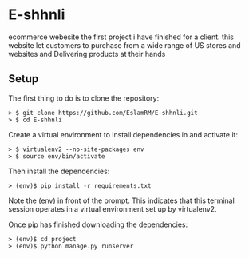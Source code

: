 # E-shhnli
ecommerce webesite
the first project i have finished for a client.
this website let customers to purchase from a wide range of US stores and websites and Delivering products at their hands

## Setup
The first thing to do is to clone the repository:
```
> $ git clone https://github.com/EslamRM/E-shhnli.git
> $ cd E-shhnli
```
Create a virtual environment to install dependencies in and activate it:
```
> $ virtualenv2 --no-site-packages env
> $ source env/bin/activate
```
Then install the dependencies:
```
> (env)$ pip install -r requirements.txt
```
Note the (env) in front of the prompt. This indicates that this terminal session operates in a virtual environment set up by virtualenv2.

Once pip has finished downloading the dependencies:
```
> (env)$ cd project
> (env)$ python manage.py runserver
```
